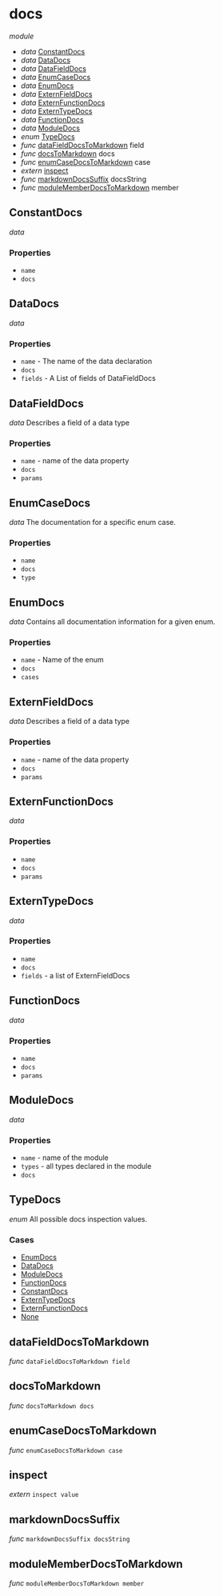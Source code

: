 # docs

_module_ 

- _data_ [ConstantDocs](#ConstantDocs)
- _data_ [DataDocs](#DataDocs)
- _data_ [DataFieldDocs](#DataFieldDocs)
- _data_ [EnumCaseDocs](#EnumCaseDocs)
- _data_ [EnumDocs](#EnumDocs)
- _data_ [ExternFieldDocs](#ExternFieldDocs)
- _data_ [ExternFunctionDocs](#ExternFunctionDocs)
- _data_ [ExternTypeDocs](#ExternTypeDocs)
- _data_ [FunctionDocs](#FunctionDocs)
- _data_ [ModuleDocs](#ModuleDocs)
- _enum_ [TypeDocs](#TypeDocs)
- _func_ [dataFieldDocsToMarkdown](#dataFieldDocsToMarkdown) field
- _func_ [docsToMarkdown](#docsToMarkdown) docs
- _func_ [enumCaseDocsToMarkdown](#enumCaseDocsToMarkdown) case
- _extern_ [inspect](#inspect)
- _func_ [markdownDocsSuffix](#markdownDocsSuffix) docsString
- _func_ [moduleMemberDocsToMarkdown](#moduleMemberDocsToMarkdown) member

## ConstantDocs

_data_ 

### Properties

- `name`
- `docs`

## DataDocs

_data_ 

### Properties

- `name` - The name of the data declaration
- `docs`
- `fields` - A List of fields of DataFieldDocs

## DataFieldDocs

_data_ Describes a field of a data type

### Properties

- `name` - name of the data property
- `docs`
- `params`

## EnumCaseDocs

_data_ The documentation for a specific enum case.

### Properties

- `name`
- `docs`
- `type`

## EnumDocs

_data_ Contains all documentation information for a given enum.

### Properties

- `name` - Name of the enum
- `docs`
- `cases`

## ExternFieldDocs

_data_ Describes a field of a data type

### Properties

- `name` - name of the data property
- `docs`
- `params`

## ExternFunctionDocs

_data_ 

### Properties

- `name`
- `docs`
- `params`

## ExternTypeDocs

_data_ 

### Properties

- `name`
- `docs`
- `fields` - a list of ExternFieldDocs

## FunctionDocs

_data_ 

### Properties

- `name`
- `docs`
- `params`

## ModuleDocs

_data_ 

### Properties

- `name` - name of the module
- `types` - all types declared in the module
- `docs`

## TypeDocs

_enum_ All possible docs inspection values.

### Cases

- [EnumDocs](#EnumDocs)
- [DataDocs](#DataDocs)
- [ModuleDocs](#ModuleDocs)
- [FunctionDocs](#FunctionDocs)
- [ConstantDocs](#ConstantDocs)
- [ExternTypeDocs](#ExternTypeDocs)
- [ExternFunctionDocs](#ExternFunctionDocs)
- [None](#None)

## dataFieldDocsToMarkdown

_func_ `dataFieldDocsToMarkdown field`


## docsToMarkdown

_func_ `docsToMarkdown docs`


## enumCaseDocsToMarkdown

_func_ `enumCaseDocsToMarkdown case`


## inspect

_extern_ `inspect value`


## markdownDocsSuffix

_func_ `markdownDocsSuffix docsString`


## moduleMemberDocsToMarkdown

_func_ `moduleMemberDocsToMarkdown member`


